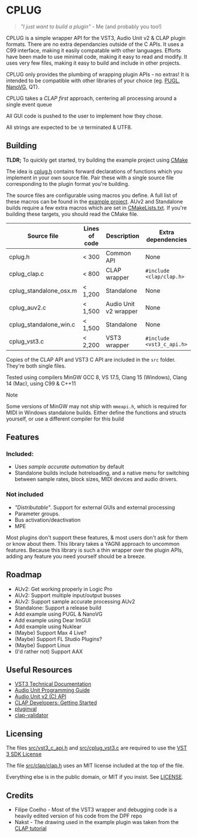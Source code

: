 # CPLUG

> _"I just want to build a plugin"_ - Me (and probably you too!)

CPLUG is a simple wrapper API for the VST3, Audio Unit v2 & CLAP plugin formats. There are no extra dependancies outside of the C APIs. It uses a C99 interface, making it easily compatable with other languages. Efforts have been made to use minimal code, making it easy to read and modify. It uses very few files, making it easy to build and include in other projects.

CPLUG only provides the plumbing of wrapping plugin APIs - no extras! It is intended to be compatible with other libraries of your choice (eg. [PUGL](https://github.com/lv2/pugl), [NanoVG](https://github.com/memononen/nanovg), QT).

CPLUG takes a _CLAP first_ approach, centering all processing around a single event queue

All GUI code is pushed to the user to implement how they chose.

All strings are expected to be `\0` terminated & UTF8.

## Building

**TLDR;** To quickly get started, try building the example project using [CMake](CMakeLists.txt)

The idea is [cplug.h](src/cplug.h) contains forward declarations of functions which you implement in your own source file. Pair these with a single source file corresponding to the plugin format you're building.

The source files are configurable using macros you define. A full list of these macros can be found in the [example project](example/config.h). AUv2 and Standalone builds require a few extra macros which are set in [CMakeLists.txt](CMakeLists.txt). If you're building these targets, you should read the CMake file.

| Source file            | Lines of code | Description           | Extra dependencies        |
| ---------------------- | ------------- | --------------------- | ------------------------- |
| cplug.h                | < 300         | Common API            | None                      |
| cplug_clap.c           | < 800         | CLAP wrapper          | `#include <clap/clap.h>`  |
| cplug_standalone_osx.m | < 1,200       | Standalone            | None                      |
| cplug_auv2.c           | < 1,500       | Audio Unit v2 wrapper | None                      |
| cplug_standalone_win.c | < 1,500       | Standalone            | None                      |
| cplug_vst3.c           | < 2,200       | VST3 wrapper          | `#include <vst3_c_api.h>` |

Copies of the CLAP API and VST3 C API are included in the `src` folder. They're both single files.

Tested using compilers MinGW GCC 8, VS 17.5, Clang 15 (Windows), Clang 14 (Mac), using C99 & C++11

> [!NOTE]
> Some versions of MinGW may not ship with `mmeapi.h`, which is required for MIDI in Windows standalone builds. Either define the functions and structs yourself, or use a different compiler for this build

## Features

### Included:

- Uses _sample accurate automation_ by default
- Standalone builds include hotreloading, and a native menu for switching between sample rates, block sizes, MIDI devices and audio drivers.

### **Not** included

-   _"Distributable"_. Support for external GUIs and external processing
-   Parameter groups.
-   Bus activation/deactivation
-   MPE

Most plugins don't support these features, & most users don't ask for them or know about them. This library takes a YAGNI approach to uncommon features. Because this library is such a thin wrapper over the plugin APIs, adding any feature you need yourself should be a breeze.

## Roadmap

-   AUv2: Get working properly in Logic Pro
-   AUv2: Support multiple input/output busses
-   AUv2: Support sample accurate processing AUv2
-   Standalone: Support a release build
-   Add example using PUGL & NanoVG
-   Add example using Dear ImGUI
-   Add example using Nuklear
-   (Maybe) Support Max 4 Live?
-   (Maybe) Support FL Studio Plugins?
-   (Maybe) Support Linux
-   (I'd rather not) Support AAX

## Useful Resources

-   [VST3 Technical Documentation](https://steinbergmedia.github.io/vst3_dev_portal/pages/Technical+Documentation/Index.html)
-   [Audio Unit Programming Guide](https://developer.apple.com/library/archive/documentation/MusicAudio/Conceptual/AudioUnitProgrammingGuide/Introduction/Introduction.html)
-   [Audio Unit v2 (C) API](https://developer.apple.com/documentation/audiotoolbox/audio_unit_v2_c_api?language=objc)
-   [CLAP Developers: Getting Started](https://cleveraudio.org/developers-getting-started/)
-   [pluginval](https://github.com/Tracktion/pluginval)
-   [clap-validator](https://github.com/free-audio/clap-validator)

## Licensing

The files [src/vst3_c_api.h](src/vst3_c_api.h) and [src/cplug_vst3.c](src/cplug_vst3.c) are required to use the [VST 3 SDK License](https://forums.steinberg.net/t/vst-3-sdk-license/201637)

The file [src/clap/clap.h](src/clap/clap.h) uses an MIT license included at the top of the file.

Everything else is in the public domain, or MIT if you insist. See [LICENSE](LICENSE).

## Credits

- Filipe Coelho - Most of the VST3 wrapper and debugging code is a heavily edited version of his code from the DPF repo
- Nakst - The drawing used in the example plugin was taken from the [CLAP tutorial](https://nakst.gitlab.io/tutorial/clap-part-1.html)
